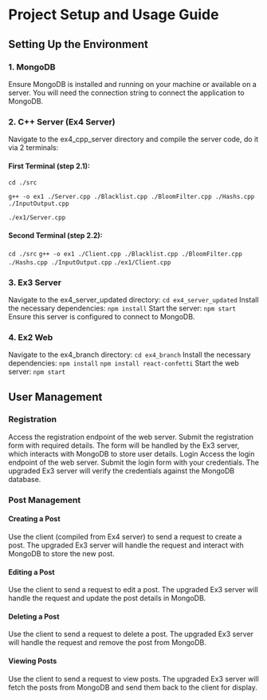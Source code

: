 # Project Setup and Usage Guide


## Setting Up the Environment


### 1. MongoDB
Ensure MongoDB is installed and running on your machine or available on a server. You will need the connection string to connect the application to MongoDB.

### 2. C++ Server (Ex4 Server)
Navigate to the ex4_cpp_server directory and compile the server code, do it via 2 terminals:


#### First Terminal (step 2.1):
 
`cd ./src`

`g++ -o ex1 ./Server.cpp ./Blacklist.cpp ./BloomFilter.cpp ./Hashs.cpp ./InputOutput.cpp`

`./ex1/Server.cpp`


#### Second Terminal (step 2.2):

`cd ./src`
`g++ -o ex1 ./Client.cpp ./Blacklist.cpp ./BloomFilter.cpp ./Hashs.cpp ./InputOutput.cpp`
`./ex1/Client.cpp`


### 3. Ex3 Server
Navigate to the ex4_server_updated directory:
`cd ex4_server_updated`
Install the necessary dependencies:
`npm install`
Start the server:
`npm start`
Ensure this server is configured to connect to MongoDB.


### 4. Ex2 Web
Navigate to the ex4_branch directory:
`cd ex4_branch`
Install the necessary dependencies:
`npm install`
`npm install react-confetti`
Start the web server:
`npm start`


## User Management

### Registration
Access the registration endpoint of the web server.
Submit the registration form with required details.
The form will be handled by the Ex3 server, which interacts with MongoDB to store user details.
Login
Access the login endpoint of the web server.
Submit the login form with your credentials.
The upgraded Ex3 server will verify the credentials against the MongoDB database.

### Post Management
#### Creating a Post
Use the client (compiled from Ex4 server) to send a request to create a post.
The upgraded Ex3 server will handle the request and interact with MongoDB to store the new post.
#### Editing a Post
Use the client to send a request to edit a post.
The upgraded Ex3 server will handle the request and update the post details in MongoDB.
#### Deleting a Post
Use the client to send a request to delete a post.
The upgraded Ex3 server will handle the request and remove the post from MongoDB.
#### Viewing Posts
Use the client to send a request to view posts.
The upgraded Ex3 server will fetch the posts from MongoDB and send them back to the client for display.





